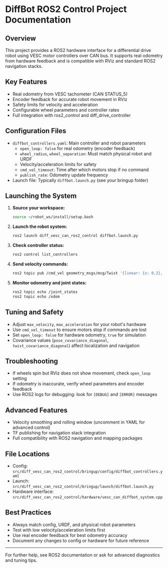# DiffBot ROS2 Control Project Documentation

## Overview
This project provides a ROS2 hardware interface for a differential drive robot using VESC motor controllers over CAN bus. It supports real odometry from hardware feedback and is compatible with RViz and standard ROS2 navigation stacks.

## Key Features
- Real odometry from VESC tachometer (CAN STATUS_5)
- Encoder feedback for accurate robot movement in RViz
- Safety limits for velocity and acceleration
- Configurable wheel parameters and controller rates
- Full integration with ros2_control and diff_drive_controller

## Configuration Files
- `diffbot_controllers.yaml`: Main controller and robot parameters
  - `open_loop: false` for real odometry (encoder feedback)
  - `wheel_radius`, `wheel_separation`: Must match physical robot and URDF
  - Velocity/acceleration limits for safety
  - `cmd_vel_timeout`: Time after which motors stop if no command
  - `publish_rate`: Odometry update frequency
- Launch file: Typically `diffbot.launch.py` (see your bringup folder)

## Launching the System
1. **Source your workspace:**
   ```bash
   source ~/robot_ws/install/setup.bash
   ```
2. **Launch the robot system:**
   ```bash
   ros2 launch diff_vesc_can_ros2_control diffbot.launch.py
   ```
3. **Check controller status:**
   ```bash
   ros2 control list_controllers
   ```
4. **Send velocity commands:**
   ```bash
   ros2 topic pub /cmd_vel geometry_msgs/msg/Twist '{linear: {x: 0.2}, angular: {z: 0.0}}'
   ```
5. **Monitor odometry and joint states:**
   ```bash
   ros2 topic echo /joint_states
   ros2 topic echo /odom
   ```

## Tuning and Safety
- Adjust `max_velocity`, `max_acceleration` for your robot's hardware
- Use `cmd_vel_timeout` to ensure motors stop if commands are lost
- Set `open_loop: false` for hardware odometry, `true` for simulation
- Covariance values (`pose_covariance_diagonal`, `twist_covariance_diagonal`) affect localization and navigation

## Troubleshooting
- If wheels spin but RViz does not show movement, check `open_loop` setting
- If odometry is inaccurate, verify wheel parameters and encoder feedback
- Use ROS2 logs for debugging: look for `[DEBUG]` and `[ERROR]` messages

## Advanced Features
- Velocity smoothing and rolling window (uncomment in YAML for advanced control)
- TF publishing for navigation stack integration
- Full compatibility with ROS2 navigation and mapping packages

## File Locations
- Config: `src/diff_vesc_can_ros2_control/bringup/config/diffbot_controllers.yaml`
- Launch: `src/diff_vesc_can_ros2_control/bringup/launch/diffbot.launch.py`
- Hardware interface: `src/diff_vesc_can_ros2_control/hardware/vesc_can_diffbot_system.cpp`

## Best Practices
- Always match config, URDF, and physical robot parameters
- Test with low velocity/acceleration limits first
- Use real encoder feedback for best odometry accuracy
- Document any changes to config or hardware for future reference

---
For further help, see ROS2 documentation or ask for advanced diagnostics and tuning tips.
